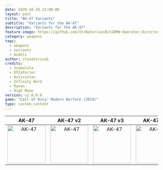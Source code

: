 ```yaml
---
date: 2020-10-28 12:00:00
layout: post
title: "AK-47 Variants"
subtitle: "Variants for the AK-47"
description: "Variants for the AK-47"
feature-image: https://github.com/ItsNatoriousB/CODMW-Operator-Directory/blob/gh-pages/assets/img/weapons/ars/ak-47/ui_loot_weapon_ar_akilo47.png
category: weapons
tags:
  - weapons
  - variants
  - models
author: itsnatorioub
credits:
  - Scobalula
  - DTZxPorter
  - Activision
  - Infinity Ward
  - Raven
  - High Moon
version: v1.0.0.0
game: "Call of Duty: Modern Warfare (2019)"
type: custom_content
---
```


| AK-47 | AK-47 v2 | AK-47 v3 | AK-47 v4 |
| :---: | :---: | :---: | :---: |
| <img width="125" alt="AK-47" src="/CODMW-Operator-Directory/assets/img/weapons/ars/ak-47/ui_loot_weapon_ar_akilo47.png"> | <img width="125" alt="AK-47" src="/CODMW-Operator-Directory/assets/img/weapons/ars/ak-47/ui_loot_weapon_ar_akilo47_v2.png"> | <img width="125" alt="AK-47" src="/CODMW-Operator-Directory/assets/img/weapons/ars/ak-47/ui_loot_weapon_ar_akilo47_v3.png"> | <img width="125" alt="AK-47" src="/CODMW-Operator-Directory/assets/img/weapons/ars/ak-47/ui_loot_weapon_ar_akilo47_v4.png"> |